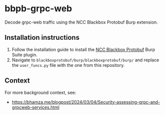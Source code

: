 # bbpb-grpc-web
Decode grpc-web traffic using the NCC Blackbox Protobuf Burp extension.

## Installation instructions
1. Follow the installation guide to install the [NCC Blackbox Protobuf](https://github.com/nccgroup/blackboxprotobuf/tree/master/burp) Burp Suite plugin.
2. Navigate to `blackboxprotobuf/burp/blackboxprotobuf/burp/` and replace the `user_funcs.py` file with the one from this repository.

## Context
For more background context, see:
- https://bhamza.me/blogpost/2024/03/04/Security-assessing-grpc-and-grpcweb-services.html
